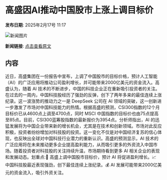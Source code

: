 # 高盛因AI推动中国股市上涨上调目标价

**发布日期**: 2025年2月17号 11:17

![新闻图片](https://pic.chinaz.com/picmap/201812181034283981_7.jpg)

**新闻链接**: [点击查看原文](https://www.aibase.com/zh/news/15418)

## 内容

近日，高盛集团在一份报告中宣布，上调了中国股市的目标价格，预计人工智能（AI）的广泛应用将推动公司盈利增长，并可能带来2000亿美元的资金流入。高盛认为，随着 AI 技术的不断进步，中国的科技企业正在重新吸引投资者的关注。在过去的一周内，中国科技股经历了强劲的反弹，创下了两年多来的最佳连续上涨纪录。这一波涨势的推动力之一是 DeepSeek 公司在 AI 领域的突破，这一创新进一步激发了市场对中国科技能力的热情。根据高盛的预测，CSI300指数的12个月目标价已从4600点上调至4700点，同时 MSCI 中国指数的目标价也由75点提高至85点。目前，CSI300蓝筹股指数的最新报价为3954点。分析师指出，AI 的迅猛发展将为中国企业带来新的增长机会，尤其是在技术和创新领域。市场对此反应积极，投资者纷纷增加对科技股的投资。这一变化不仅是对中国经济复苏的信心体现，也反映出全球对中国科技行业潜力的重新认识。高盛的预测显示，AI 技术的广泛应用将在未来推动更多企业提高盈利能力，从而吸引更多的外资流入中国市场。随着投资者对科技股的关注持续升温，市场期待看到更多 AI 相关企业的表现和发展动态。划重点:🌟 高盛上调中国股市目标价，预计 AI 将促进盈利增长。📈 中国科技股最近表现强劲，创下最佳连续上涨纪录。💰 AI 发展可能带来2000亿美元的资金流入，吸引外资关注。
